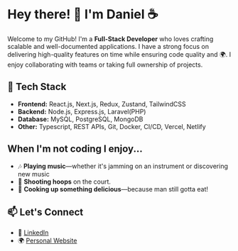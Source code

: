 # Hey there! 👋 I'm Daniel ☕️

Welcome to my GitHub! I'm a **Full-Stack Developer** who loves crafting scalable and well-documented applications. I have a strong focus on delivering high-quality features on time while ensuring code quality and 🌍. I enjoy collaborating with teams or taking full ownership of projects.

## 🔧 Tech Stack
- **Frontend:** React.js, Next.js, Redux, Zustand, TailwindCSS
- **Backend:** Node.js, Express.js, Laravel(PHP)
- **Database:** MySQL, PostgreSQL, MongoDB
- **Other:** Typescript, REST APIs, Git, Docker, CI/CD, Vercel, Netlify

##  When I'm not coding I enjoy...
- 🎶 **Playing music**—whether it's jamming on an instrument or discovering new music
- 🏀 **Shooting hoops** on the court.
- 🍳 **Cooking up something delicious**—because man still gotta eat!

## 📫 Let's Connect
- 💼 [LinkedIn](https://www.linkedin.com/in/daniel-prince-cyubahiro/)
- 🌍 [Personal Website](https://daniel-cyubahiro.vercel.app/)
